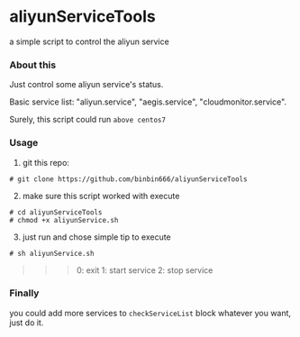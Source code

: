 # aliyunServiceTools
a simple script to control the aliyun service

### About this
Just control some aliyun service's status.

Basic service list: "aliyun.service", "aegis.service", "cloudmonitor.service".

Surely, this script could run ```above centos7```

### Usage
1. git this repo:
```shell
# git clone https://github.com/binbin666/aliyunServiceTools
```
2. make sure this script worked with execute
```shell
# cd aliyunServiceTools
# chmod +x aliyunService.sh
```
3. just run and chose simple tip to execute
```shell
# sh aliyunService.sh
```
>>> 0: exit
  1: start service
  2: stop service

### Finally
you could add more services to ```checkServiceList``` block whatever you want, just do it.
